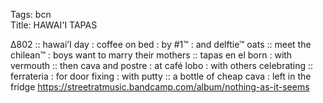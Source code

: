 Tags: bcn  
Title: HAWAI'I TAPAS    
  
∆802 :: hawai’I day : coffee on bed : by #1™ : and delftie™ oats :: meet the chilean™ : boys want to marry their mothers :: tapas en el born : with vermouth :: then cava and postre : at café lobo : with others celebrating :: ferrateria : for door fixing : with putty :: a bottle of cheap cava : left in the fridge
<https://streetratmusic.bandcamp.com/album/nothing-as-it-seems>